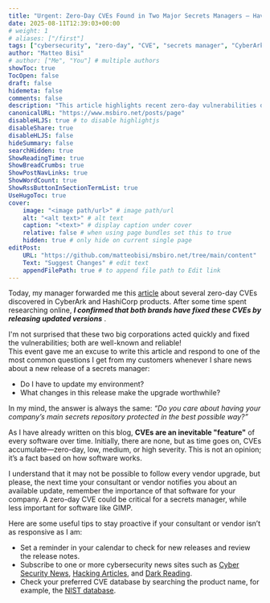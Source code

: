 ```yaml
---
title: "Urgent: Zero-Day CVEs Found in Two Major Secrets Managers — Have You Updated Yet?"
date: 2025-08-11T12:39:03+00:00
# weight: 1
# aliases: ["/first"]
tags: ["cybersecurity", "zero-day", "CVE", "secrets manager", "CyberArk", "HashiCorp", "software update", "vulnerability management"]
author: "Matteo Bisi"
# author: ["Me", "You"] # multiple authors
showToc: true
TocOpen: false
draft: false
hidemeta: false
comments: false
description: "This article highlights recent zero-day vulnerabilities discovered in CyberArk and HashiCorp secrets managers, emphasizes the importance of timely software updates, and offers practical advice for staying proactive about security patches."
canonicalURL: "https://www.msbiro.net/posts/page"
disableHLJS: true # to disable highlightjs
disableShare: true
disableHLJS: false
hideSummary: false
searchHidden: true
ShowReadingTime: true
ShowBreadCrumbs: true
ShowPostNavLinks: true
ShowWordCount: true
ShowRssButtonInSectionTermList: true
UseHugoToc: true
cover:
    image: "<image path/url>" # image path/url
    alt: "<alt text>" # alt text
    caption: "<text>" # display caption under cover
    relative: false # when using page bundles set this to true
    hidden: true # only hide on current single page
editPost:
    URL: "https://github.com/matteobisi/msbiro.net/tree/main/content"
    Text: "Suggest Changes" # edit text
    appendFilePath: true # to append file path to Edit link
---
```

Today, my manager forwarded me this [article](https://www.darkreading.com/cybersecurity-operations/critical-zero-day-bugs-cyberark-hashicorp-password-vaults?utm_campaign=16543270-Minimus%20Weekly&utm_medium=email&_hsenc=p2ANqtz-8cp_mhmbyhxW0NhltnmD5c81JFTQ0ai1xnrE-jZNzZ-yY4l2jBN-ijlJgFbORNLIzQqEyGvFaaYC5lrasY1hi_aaOg0mD0m-EIVg1NiBj8EeCaMNw&_hsmi=375244214&utm_content=375244214&utm_source=hs_email) about several zero-day CVEs discovered in CyberArk and HashiCorp products. After some time spent researching online, ***I confirmed that both brands have fixed these CVEs by releasing updated versions*** .

I'm not surprised that these two big corporations acted quickly and fixed the vulnerabilities; both are well-known and reliable!   
This event gave me an excuse to write this article and respond to one of the most common questions I get from my customers whenever I share news about a new release of a secrets manager:

- Do I have to update my environment?
- What changes in this release make the upgrade worthwhile?

In my mind, the answer is always the same: *“Do you care about having your company’s main secrets repository protected in the best possible way?”*

As I have already written on this blog, **CVEs are an inevitable "feature"** of every software over time. Initially, there are none, but as time goes on, CVEs accumulate—zero-day, low, medium, or high severity. This is not an opinion; it’s a fact based on how software works.

I understand that it may not be possible to follow every vendor upgrade, but please, the next time your consultant or vendor notifies you about an available update, remember the importance of that software for your company. A zero-day CVE could be critical for a secrets manager, while less important for software like GIMP.

Here are some useful tips to stay proactive if your consultant or vendor isn’t as responsive as I am:

- Set a reminder in your calendar to check for new releases and review the release notes.
- Subscribe to one or more cybersecurity news sites such as [Cyber Security News](https://www.linkedin.com/company/cybersecurity-news/posts/), [Hacking Articles](https://www.linkedin.com/company/hackingarticles/posts/?feedView=all), and [Dark Reading](https://www.darkreading.com/).
- Check your preferred CVE database by searching the product name, for example, the [NIST database](https://nvd.nist.gov/vuln/search#/nvd/home?resultType=records).